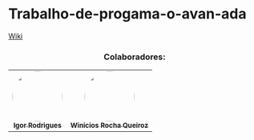# Trabalho-de-progama-o-avan-ada

[Wiki](https://github.com/Winicios22/Trabalho-de-progama-o-avan-ada/wiki/Home/_edit)


<h3 align="center"> Colaboradores:</h3>
 
<table align="center">
  <tr>
    <td align="center"><a href="https://github.com/hygorr23"><img style="border-radius: 50%;" src="https://avatars.githubusercontent.com/u/65869986?v=4" width="100px;" alt=""/><br /><sub><b>Igor Rodrigues</b></sub></a><br /></td>
   <td align="center"><a href="https://github.com/Winicios22"><img style="border-radius: 50%;" src="https://avatars.githubusercontent.com/u/80604786?s=400&u=7a34446a285f64e2406f3cf523afaf3543174b91&v=4" width="100px;" alt=""/><br /><sub><b>Winicios Rocha Queiroz</b></sub></a><br /></td>
  </tr>
</table>

    
